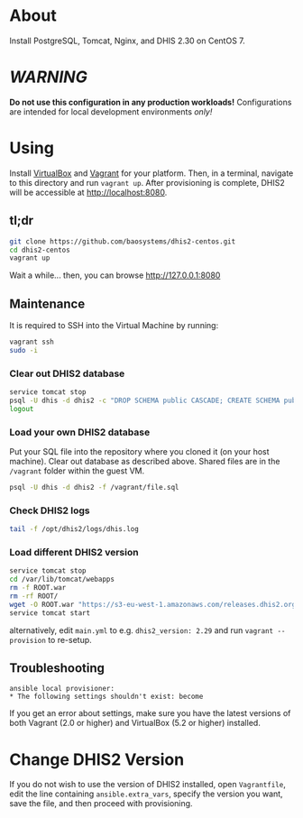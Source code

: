 # About

Install PostgreSQL, Tomcat, Nginx, and DHIS 2.30 on CentOS 7.

# _WARNING_

**Do not use this configuration in any production workloads!** Configurations are intended for local development environments _only!_

# Using

Install [VirtualBox](https://www.virtualbox.org/wiki/Downloads) and [Vagrant](https://www.vagrantup.com/downloads.html) for your platform. Then, in a terminal, navigate to this directory and run `vagrant up`. After provisioning is complete, DHIS2 will be accessible at [http://localhost:8080](http://localhost:8080).

## tl;dr

```bash
git clone https://github.com/baosystems/dhis2-centos.git
cd dhis2-centos
vagrant up
```

Wait a while... then, you can browse http://127.0.0.1:8080

## Maintenance

It is required to SSH into the Virtual Machine by running:

```bash
vagrant ssh
sudo -i
```

### Clear out DHIS2 database

```bash
service tomcat stop
psql -U dhis -d dhis2 -c "DROP SCHEMA public CASCADE; CREATE SCHEMA public;"
logout
```

### Load your own DHIS2 database

Put your SQL file into the repository where you cloned it (on your host machine).
Clear out database as described above.
Shared files are in the `/vagrant` folder within the guest VM.

```bash
psql -U dhis -d dhis2 -f /vagrant/file.sql
```

### Check DHIS2 logs

```bash
tail -f /opt/dhis2/logs/dhis.log
```

### Load different DHIS2 version

```bash
service tomcat stop
cd /var/lib/tomcat/webapps
rm -f ROOT.war
rm -rf ROOT/
wget -O ROOT.war "https://s3-eu-west-1.amazonaws.com/releases.dhis2.org/2.29/dhis.war"
service tomcat start
```

alternatively, edit `main.yml` to e.g. `dhis2_version: 2.29`
and run `vagrant --provision` to re-setup.

## Troubleshooting

```
ansible local provisioner:
* The following settings shouldn't exist: become
```

If you get an error about settings, make sure you have the latest versions of both Vagrant (2.0 or higher) and VirtualBox (5.2 or higher) installed.

# Change DHIS2 Version

If you do not wish to use the version of DHIS2 installed, open `Vagrantfile`, edit the line containing `ansible.extra_vars`, specify the version you want, save the file, and then proceed with provisioning.
